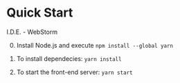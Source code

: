 # Quick Start
I.D.E. - WebStorm 

0. Install Node.js and execute `npm install --global yarn`

1. To install dependecies: `yarn install`

2. To start the front-end server: `yarn start`

